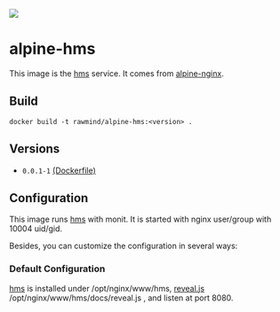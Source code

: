 [![](https://images.microbadger.com/badges/image/rawmind/alpine-hms.svg)](https://microbadger.com/images/rawmind/alpine-hms "Get your own image badge on microbadger.com")

alpine-hms 
===============

This image is the [hms][hms] service. It comes from [alpine-nginx][alpine-nginx].

## Build

```
docker build -t rawmind/alpine-hms:<version> .
```

## Versions

- `0.0.1-1` [(Dockerfile)](https://github.com/rawmind0/alpine-hms/blob/0.0.1-1/Dockerfile)


## Configuration

This image runs [hms][hms] with monit. It is started with nginx user/group with 10004 uid/gid.

Besides, you can customize the configuration in several ways:

### Default Configuration

[hms][hms] is installed under /opt/nginx/www/hms, [reveal.js][reveal.js] /opt/nginx/www/hms/docs/reveal.js , and listen at port 8080.

[alpine-nginx]: https://github.com/rawmind0/alpine-nginx/
[reveal.js]: https://github.com/hakimel/reveal.js
[hms]: https://github.com/4km3/hms